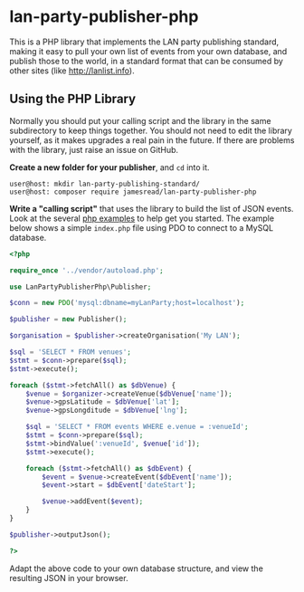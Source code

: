 # lan-party-publisher-php

This is a PHP library that implements the LAN party publishing standard, making it easy to pull your own list of events from your own database, and publish those to the world, in a standard format that can be consumed by other sites (like http://lanlist.info).

## Using the PHP Library

Normally you should put your calling script and the library in the same subdirectory to keep things together. You should not need to edit the library yourself, as it makes upgrades a real pain in the future. If there are problems with the library, just raise an issue on GitHub.

**Create a new folder for your publisher**, and `cd` into it.

```shell
user@host: mkdir lan-party-publishing-standard/
user@host: composer require jamesread/lan-party-publisher-php
```

**Write a "calling script"** that uses the library to build the list of JSON events. Look at the several [php examples](examples) to help get you started. The example below shows a simple `index.php` file using PDO to connect to a MySQL database.

```php
<?php

require_once '../vendor/autoload.php';

use LanPartyPublisherPhp\Publisher;

$conn = new PDO('mysql:dbname=myLanParty;host=localhost');

$publisher = new Publisher();

$organisation = $publisher->createOrganisation('My LAN');

$sql = 'SELECT * FROM venues';
$stmt = $conn->prepare($sql);
$stmt->execute();

foreach ($stmt->fetchAll() as $dbVenue) {
    $venue = $organizer->createVenue($dbVenue['name']);
    $venue->gpsLatitude = $dbVenue['lat'];
    $venue->gpsLongditude = $dbVenue['lng'];

    $sql = 'SELECT * FROM events WHERE e.venue = :venueId';
    $stmt = $conn->prepare($sql);
    $stmt->bindValue(':venueId', $venue['id']);
    $stmt->execute();

    foreach ($stmt->fetchAll() as $dbEvent) {
        $event = $venue->createEvent($dbEvent['name']);
        $event->start = $dbEvent['dateStart'];

        $venue->addEvent($event);
    }
}

$publisher->outputJson();

?>
```

Adapt the above code to your own database structure, and view the resulting JSON in your browser.
